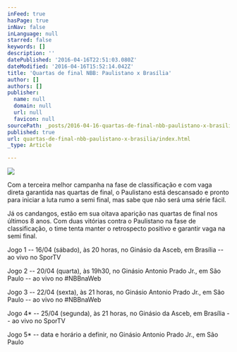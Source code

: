 ```yaml
---
inFeed: true
hasPage: true
inNav: false
inLanguage: null
starred: false
keywords: []
description: ''
datePublished: '2016-04-16T22:51:03.080Z'
dateModified: '2016-04-16T15:52:14.042Z'
title: 'Quartas de final NBB: Paulistano x Brasília'
author: []
authors: []
publisher:
  name: null
  domain: null
  url: null
  favicon: null
sourcePath: _posts/2016-04-16-quartas-de-final-nbb-paulistano-x-brasilia.md
published: true
url: quartas-de-final-nbb-paulistano-x-brasilia/index.html
_type: Article

---
```

![](https://the-grid-user-content.s3-us-west-2.amazonaws.com/8e673d5e-ffde-48f1-94c4-6caf87863de9.png)

Com a terceira melhor campanha na fase de classificação e com vaga direta garantida nas quartas de final, o Paulistano está descansado e pronto para iniciar a luta rumo a semi final, mas sabe que não será uma série fácil.

Já os candangos, estão em sua oitava aparição nas quartas de final nos últimos 8 anos. Com duas vitórias contra o Paulistano na fase de classificação, o time tenta manter o retrospecto positivo e garantir vaga na semi final. 

Jogo 1 -- 16/04 (sábado), às 20 horas, no Ginásio da Asceb, em Brasília -- ao vivo no SporTV
  
Jogo 2 -- 20/04 (quarta), às 19h30, no Ginásio Antonio Prado Jr., em São Paulo -- ao vivo no \#NBBnaWeb
  
Jogo 3 -- 22/04 (sexta), às 21 horas, no Ginásio Antonio Prado Jr., em São Paulo -- ao vivo no \#NBBnaWeb
  
Jogo 4\* -- 25/04 (segunda), às 21 horas, no Ginásio da Asceb, em Brasília -- ao vivo no SporTV
  
Jogo 5\* -- data e horário a definir, no Ginásio Antonio Prado Jr., em São Paulo